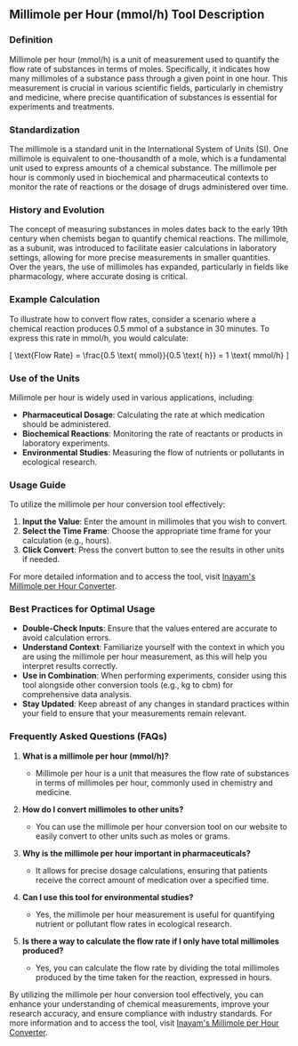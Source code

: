 ## Millimole per Hour (mmol/h) Tool Description

### Definition
Millimole per hour (mmol/h) is a unit of measurement used to quantify the flow rate of substances in terms of moles. Specifically, it indicates how many millimoles of a substance pass through a given point in one hour. This measurement is crucial in various scientific fields, particularly in chemistry and medicine, where precise quantification of substances is essential for experiments and treatments.

### Standardization
The millimole is a standard unit in the International System of Units (SI). One millimole is equivalent to one-thousandth of a mole, which is a fundamental unit used to express amounts of a chemical substance. The millimole per hour is commonly used in biochemical and pharmaceutical contexts to monitor the rate of reactions or the dosage of drugs administered over time.

### History and Evolution
The concept of measuring substances in moles dates back to the early 19th century when chemists began to quantify chemical reactions. The millimole, as a subunit, was introduced to facilitate easier calculations in laboratory settings, allowing for more precise measurements in smaller quantities. Over the years, the use of millimoles has expanded, particularly in fields like pharmacology, where accurate dosing is critical.

### Example Calculation
To illustrate how to convert flow rates, consider a scenario where a chemical reaction produces 0.5 mmol of a substance in 30 minutes. To express this rate in mmol/h, you would calculate:

\[
\text{Flow Rate} = \frac{0.5 \text{ mmol}}{0.5 \text{ h}} = 1 \text{ mmol/h}
\]

### Use of the Units
Millimole per hour is widely used in various applications, including:
- **Pharmaceutical Dosage**: Calculating the rate at which medication should be administered.
- **Biochemical Reactions**: Monitoring the rate of reactants or products in laboratory experiments.
- **Environmental Studies**: Measuring the flow of nutrients or pollutants in ecological research.

### Usage Guide
To utilize the millimole per hour conversion tool effectively:
1. **Input the Value**: Enter the amount in millimoles that you wish to convert.
2. **Select the Time Frame**: Choose the appropriate time frame for your calculation (e.g., hours).
3. **Click Convert**: Press the convert button to see the results in other units if needed.

For more detailed information and to access the tool, visit [Inayam's Millimole per Hour Converter](https://www.inayam.co/unit-converter/flow_rate_mole).

### Best Practices for Optimal Usage
- **Double-Check Inputs**: Ensure that the values entered are accurate to avoid calculation errors.
- **Understand Context**: Familiarize yourself with the context in which you are using the millimole per hour measurement, as this will help you interpret results correctly.
- **Use in Combination**: When performing experiments, consider using this tool alongside other conversion tools (e.g., kg to cbm) for comprehensive data analysis.
- **Stay Updated**: Keep abreast of any changes in standard practices within your field to ensure that your measurements remain relevant.

### Frequently Asked Questions (FAQs)

1. **What is a millimole per hour (mmol/h)?**
   - Millimole per hour is a unit that measures the flow rate of substances in terms of millimoles per hour, commonly used in chemistry and medicine.

2. **How do I convert millimoles to other units?**
   - You can use the millimole per hour conversion tool on our website to easily convert to other units such as moles or grams.

3. **Why is the millimole per hour important in pharmaceuticals?**
   - It allows for precise dosage calculations, ensuring that patients receive the correct amount of medication over a specified time.

4. **Can I use this tool for environmental studies?**
   - Yes, the millimole per hour measurement is useful for quantifying nutrient or pollutant flow rates in ecological research.

5. **Is there a way to calculate the flow rate if I only have total millimoles produced?**
   - Yes, you can calculate the flow rate by dividing the total millimoles produced by the time taken for the reaction, expressed in hours.

By utilizing the millimole per hour conversion tool effectively, you can enhance your understanding of chemical measurements, improve your research accuracy, and ensure compliance with industry standards. For more information and to access the tool, visit [Inayam's Millimole per Hour Converter](https://www.inayam.co/unit-converter/flow_rate_mole).